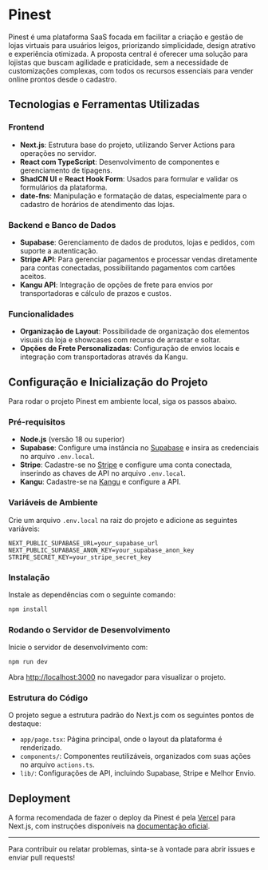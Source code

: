 # Pinest

Pinest é uma plataforma SaaS focada em facilitar a criação e gestão de lojas virtuais para usuários leigos, priorizando simplicidade, design atrativo e experiência otimizada. A proposta central é oferecer uma solução para lojistas que buscam agilidade e praticidade, sem a necessidade de customizações complexas, com todos os recursos essenciais para vender online prontos desde o cadastro.

## Tecnologias e Ferramentas Utilizadas

### Frontend
- **Next.js**: Estrutura base do projeto, utilizando Server Actions para operações no servidor.
- **React com TypeScript**: Desenvolvimento de componentes e gerenciamento de tipagens.
- **ShadCN UI** e **React Hook Form**: Usados para formular e validar os formulários da plataforma.
- **date-fns**: Manipulação e formatação de datas, especialmente para o cadastro de horários de atendimento das lojas.

### Backend e Banco de Dados
- **Supabase**: Gerenciamento de dados de produtos, lojas e pedidos, com suporte a autenticação.
- **Stripe API**: Para gerenciar pagamentos e processar vendas diretamente para contas conectadas, possibilitando pagamentos com cartões aceitos.
- **Kangu API**: Integração de opções de frete para envios por transportadoras e cálculo de prazos e custos.

### Funcionalidades
- **Organização de Layout**: Possibilidade de organização dos elementos visuais da loja e showcases com recurso de arrastar e soltar.
- **Opções de Frete Personalizadas**: Configuração de envios locais e integração com transportadoras através da Kangu.

## Configuração e Inicialização do Projeto

Para rodar o projeto Pinest em ambiente local, siga os passos abaixo.

### Pré-requisitos

- **Node.js** (versão 18 ou superior)
- **Supabase**: Configure uma instância no [Supabase](https://supabase.io/) e insira as credenciais no arquivo `.env.local`.
- **Stripe**: Cadastre-se no [Stripe](https://stripe.com/) e configure uma conta conectada, inserindo as chaves de API no arquivo `.env.local`.
- **Kangu**: Cadastre-se na [Kangu](https://www.portal.kangu.com.br/login) e configure a API.

### Variáveis de Ambiente

Crie um arquivo `.env.local` na raiz do projeto e adicione as seguintes variáveis:

```plaintext
NEXT_PUBLIC_SUPABASE_URL=your_supabase_url
NEXT_PUBLIC_SUPABASE_ANON_KEY=your_supabase_anon_key
STRIPE_SECRET_KEY=your_stripe_secret_key
```

### Instalação

Instale as dependências com o seguinte comando:

```bash
npm install
```

### Rodando o Servidor de Desenvolvimento

Inicie o servidor de desenvolvimento com:

```bash
npm run dev
```

Abra [http://localhost:3000](http://localhost:3000) no navegador para visualizar o projeto.

### Estrutura do Código

O projeto segue a estrutura padrão do Next.js com os seguintes pontos de destaque:
- `app/page.tsx`: Página principal, onde o layout da plataforma é renderizado.
- `components/`: Componentes reutilizáveis, organizados com suas ações no arquivo `actions.ts`.
- `lib/`: Configurações de API, incluindo Supabase, Stripe e Melhor Envio.

## Deployment

A forma recomendada de fazer o deploy da Pinest é pela [Vercel](https://vercel.com/) para Next.js, com instruções disponíveis na [documentação oficial](https://nextjs.org/docs/deployment).

---

Para contribuir ou relatar problemas, sinta-se à vontade para abrir issues e enviar pull requests!
